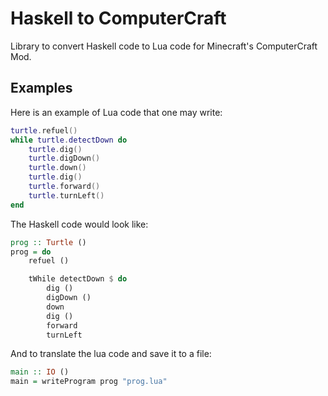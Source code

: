 # Haskell to ComputerCraft

Library to convert Haskell code to Lua code for Minecraft's ComputerCraft Mod.

## Examples

Here is an example of Lua code that one may write:

```lua
turtle.refuel()
while turtle.detectDown do 
    turtle.dig()
    turtle.digDown()
    turtle.down()
    turtle.dig()
    turtle.forward()
    turtle.turnLeft()
end
```

The Haskell code would look like:

```haskell
prog :: Turtle ()
prog = do 
    refuel ()

    tWhile detectDown $ do 
        dig ()
        digDown () 
        down 
        dig () 
        forward
        turnLeft
```

And to translate the lua code and save it to a file:

```haskell
main :: IO ()
main = writeProgram prog "prog.lua"
```
